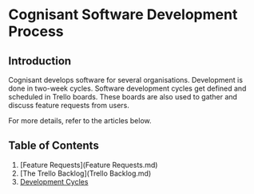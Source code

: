 # Cognisant Software Development Process

## Introduction

Cognisant develops software for several organisations. Development is done in two-week cycles. Software development cycles get defined and scheduled in Trello boards. These boards are also used to gather and discuss feature requests from users.

For more details, refer to the articles below.

## Table of Contents

1. [Feature Requests](Feature Requests.md)
2. [The Trello Backlog](Trello Backlog.md)
3. [Development Cycles](Cycles.md)
